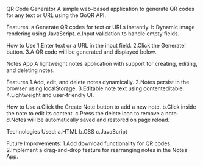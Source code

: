 QR Code Generator
A simple web-based application to generate QR codes for any text or URL using the GoQR API.

Features:
a.Generate QR codes for text or URLs instantly.
b.Dynamic image rendering using JavaScript.
c.Input validation to handle empty fields.

How to Use
1.Enter text or a URL in the input field.
2.Click the Generate! button.
3.A QR code will be generated and displayed below.

Notes App
A lightweight notes application with support for creating, editing, and deleting notes.

Features
1.Add, edit, and delete notes dynamically.
2.Notes persist in the browser using localStorage.
3.Editable note text using contenteditable.
4.Lightweight and user-friendly UI.

How to Use
a.Click the Create Note button to add a new note.
b.Click inside the note to edit its content.
c.Press the delete icon to remove a note.
d.Notes will be automatically saved and restored on page reload.

Technologies Used:
a.HTML
b.CSS
c.JavaScript

Future Improvements:
1.Add download functionality for QR codes.
2.Implement a drag-and-drop feature for rearranging notes in the Notes App.
